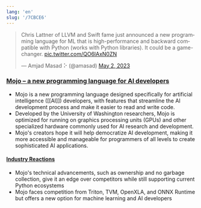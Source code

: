 ```yaml
---
lang: 'en'
slug: '/7CBCE6'
---
```


<blockquote class="twitter-tweet"><p lang="en" dir="ltr">Chris Lattner of LLVM and Swift fame just announced a new programming language for ML that is high-performance and backward compatible with Python (works with Python libraries). It could be a game-changer. <a href="https://t.co/QO6lAxN0ZN">pic.twitter.com/QO6lAxN0ZN</a></p>&mdash; Amjad Masad ⠕ (@amasad) <a href="https://twitter.com/amasad/status/1653447664816783361?ref_src=twsrc%5Etfw">May 2, 2023</a></blockquote>

### [Mojo – a new programming language for AI developers](https://www.modular.com/mojo)

- Mojo is a new programming language designed specifically for artificial intelligence ([[AI]]) developers, with features that streamline the AI development process and make it easier to read and write code.
- Developed by the University of Washington researchers, Mojo is optimized for running on graphics processing units (GPUs) and other specialized hardware commonly used for AI research and development.
- Mojo's creators hope it will help democratize AI development, making it more accessible and manageable for programmers of all levels to create sophisticated AI applications.

#### [Industry Reactions](http://news.ycombinator.com/item?id=35790367)

- Mojo's technical advancements, such as ownership and no garbage collection, give it an edge over competitors while still supporting current Python ecosystems
- Mojo faces competition from Triton, TVM, OpenXLA, and ONNX Runtime but offers a new option for machine learning and AI developers
